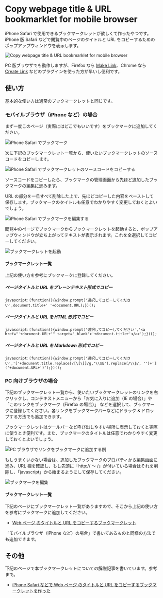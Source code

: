 # Copy webpage title & URL bookmarklet for mobile browser

iPhone Safari で使用できるブックマークレットが欲しくて作ったやつです。iPhone 版 Safari などで閲覧中のページのタイトルと URL をコピーするためのポップアップウィンドウを表示します。

![Copy webpage title & URL bookmarklet for mobile browser](src/bookmarklet-copy-title-and-url.png)

PC 版ブラウザでも動作しますが、Firefox なら [Make Link](https://addons.mozilla.org/ja/firefox/addon/make-link/)、Chrome なら [Create Link](https://chrome.google.com/webstore/detail/create-link/gcmghdmnkfdbncmnmlkkglmnnhagajbm) などのプラグインを使った方が早いし便利です。

## 使い方

基本的な使い方は通常のブックマークレットと同じです。

### モバイルブラウザ（iPhone など）の場合

まず一度このページ（実際にはどこでもいいです）をブックマークに追加してください。

![iPhone Safari でブックマーク](src/iphone_bm.png)

次に下記のブックマークレット一覧から、使いたいブックマークレットのソースコードをコピーします。

![iPhone Safari でブックマークレットのソースコードをコピーする](src/iphone_copy.png)

ソースコードをコピーしたら、ブックマークの管理画面から先ほど追加したブックマークの編集に進みます。

URL の部分を一旦すべて削除した上で、先ほどコピーした内容をペーストして保存します。ブックマークのタイトルも任意でわかりやすく変更しておくとよいでしょう。

![iPhone Safari でブックマークを編集する](src/iphone_add.png)

閲覧中のページでブックマークからブックマークレットを起動すると、ポップアップウィンドウが立ち上がってテキストが表示されます。これを全選択してコピーしてください。

![ブックマークレットを起動](src/bookmarklet-copy-title-and-url.png)

#### ブックマークレット一覧

上記の使い方を参考にブックマークに登録してください。

##### ページタイトルと URL をプレーンテキスト形式でコピー

    javascript:(function(){window.prompt('選択してコピーしてください',document.title+' '+document.URL);})();

##### ページタイトルと URL を HTML 形式でコピー

    javascript:(function(){window.prompt('選択してコピーしてください','<a href="'+document.URL+'" target="_blank">'+document.title+'</a>');})();

##### ページタイトルと URL を Markdown 形式でコピー

    javascript:(function(){window.prompt('選択してコピーしてください','['+document.title.replace(/[\[\]]/g,'\\$&').replace(/\\$/, '')+']('+document.URL+')');})();

### PC 向けブラウザの場合

下記のブックマークレット一覧から、使いたいブックマークレットのリンクを右クリックし、コンテキストメニューから「お気に入りに追加（IE の場合）」や「このリンクをブックマーク（Firefox の場合）」 などを選択して、ブックマークに登録してください。各リンクをブックマークバーなどにドラック &amp; ドロップする方法でも追加できます。

ブックマークレットはツールバーなど呼び出しやすい場所に表示しておくと実際に使うとき便利です。また、ブックマークのタイトルは任意でわかりやすく変更しておくとよいでしょう。

![PC ブラウザでリンクをブックマークに追加する例](src/pc_add.png)

もしうまくいかない場合は、追加したブックマークのプロパティから編集画面に進み、URL 欄を確認し、もし先頭に「http:// ～ /」が付いている場合はそれを削除し、「javascript」から始まるようにして保存してください。

![ブックマークを編集](src/pc_add_02.png)

#### ブックマークレット一覧

下記のページにブックマークレット一覧がありますので、そこから上記の使い方を参考にブックマークに追加してください。

* [Web ページ のタイトルと URL をコピーするブックマークレット](https://hyper-text.org/archives/2014/07/bookmarklet-copy-title-and-url/)

「モバイルブラウザ（iPhone など）の場合」で書いてあるものと同様の方法でも追加できます。

## その他

下記のページで本ブックマークレットについての解説記事を書いています。参考まで。

* [iPhone Safari などで Web ページ のタイトルと URL をコピーするブックマークレットを作った](https://hyper-text.org/archives/2014/07/bookmarklet_copy_title_and_url.shtml)